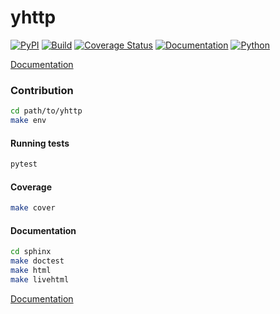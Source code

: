 # yhttp

[![PyPI](http://img.shields.io/pypi/v/yhttp.svg)](https://pypi.python.org/pypi/yhttp)
[![Build](https://github.com/dobisel/yhttp/workflows/Build/badge.svg?branch=master)](https://github.com/dobisel/yhttp/actions)
[![Coverage Status](https://coveralls.io/repos/github/dobisel/yhttp/badge.svg?branch=master)](https://coveralls.io/github/dobisel/yhttp?branch=master)
[![Documentation](https://img.shields.io/badge/Documentation-almost%20done!-blue)](https://dobisel.github.io/yhttp)
[![Python](https://img.shields.io/badge/Python-%3E%3D3.6-blue)](https://python.org)

[Documentation](https://dobisel.github.io/yhttp)

### Contribution

```bash
cd path/to/yhttp
make env
```

#### Running tests

```bash
pytest
```

#### Coverage

```bash
make cover
```

#### Documentation

```bash
cd sphinx
make doctest
make html
make livehtml
```




[Documentation](https://dobisel.github.io/yhttp/)


